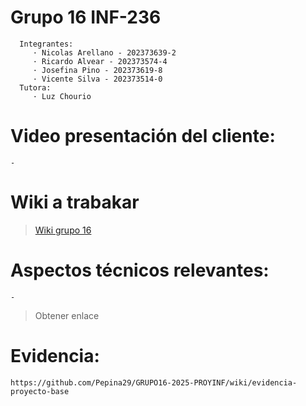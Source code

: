 # Grupo 16 INF-236
      Integrantes:
         · Nicolas Arellano - 202373639-2
         · Ricardo Alvear - 202373574-4
         · Josefina Pino - 202373619-8
         · Vicente Silva - 202373514-0
      Tutora:
         · Luz Chourio

# Video presentación del cliente:
    -

# Wiki a trabakar
>[Wiki grupo 16](https://github.com/Pepina29/GRUPO16-2025-PROYINF/wiki)

# Aspectos técnicos relevantes:
    -
> Obtener enlace
# Evidencia:
    https://github.com/Pepina29/GRUPO16-2025-PROYINF/wiki/evidencia-proyecto-base
